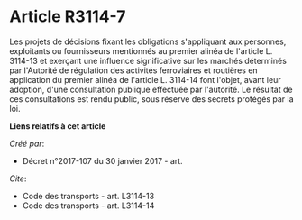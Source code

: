 # Article R3114-7

Les projets de décisions fixant les obligations s'appliquant aux personnes, exploitants ou fournisseurs mentionnés au premier
alinéa de l'article L. 3114-13 et exerçant une influence significative sur les marchés déterminés par l'Autorité de
régulation des activités ferroviaires et routières en application du premier alinéa de l'article L. 3114-14 font l'objet,
avant leur adoption, d'une consultation publique effectuée par l'autorité. Le résultat de ces consultations est rendu public,
sous réserve des secrets protégés par la loi.

**Liens relatifs à cet article**

_Créé par_:

  - Décret n°2017-107 du 30 janvier 2017 - art.

_Cite_:

  - Code des transports - art. L3114-13
  - Code des transports - art. L3114-14
